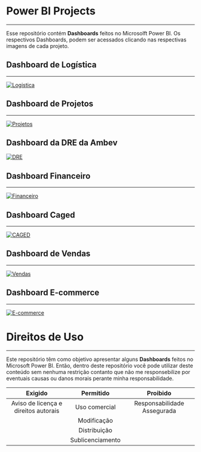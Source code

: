 # Power BI Projects
***
Esse repositório contém  **Dashboards** feitos no Microsolft Power BI. Os respectivos Dashboards, podem ser acessados clicando nas respectivas imagens de cada projeto.

## Dashboard de Logística
***
[![Logistica](https://i.imgur.com/yYHhq21.png)](https://github.com/alexdesousapereira/Dashboard-Logistica)

## Dashboard de Projetos
***
[![Projetos](https://i.imgur.com/RNH2BYa.png)](https://github.com/alexdesousapereira/Dashboard-de-Projetos)

## Dashboard da DRE da Ambev
[![DRE](https://i.imgur.com/kuAznTC.png)](https://github.com/alexdesousapereira/Dashboard-DRE-Ambev)

## Dashboard Financeiro
***
[![Financeiro](https://i.imgur.com/tO10ZcT.png)](https://app.powerbi.com/view?r=eyJrIjoiODQyYjUxZjgtODU3Ny00NTdmLWEwODctMzc0MDg5NDdiYTM0IiwidCI6IjJlMDg2ODMxLTlkNTAtNDA4Zi04MWMzLTM5Zjc0OTZmYzNmNiJ9)

## Dashboard Caged
***
[![CAGED](https://i.imgur.com/LapnDox.png)](https://app.powerbi.com/view?r=eyJrIjoiZGJhZmMyMzItY2RiMC00YmU1LWJjOWUtNjhmNGE4NDljODg3IiwidCI6IjJlMDg2ODMxLTlkNTAtNDA4Zi04MWMzLTM5Zjc0OTZmYzNmNiJ9&pageName=ReportSection)

## Dashboard de Vendas
***
[![Vendas](https://i.imgur.com/aRLDnUX.png)](https://app.powerbi.com/view?r=eyJrIjoiNGY2ODNmZmItYWQ4Ni00MmM5LWI3OTEtNTU4N2U4N2YwNDIyIiwidCI6IjJlMDg2ODMxLTlkNTAtNDA4Zi04MWMzLTM5Zjc0OTZmYzNmNiJ9)

## Dashboard E-commerce
***
 [![E-commerce](https://i.imgur.com/d7xgf0r.png)](https://app.powerbi.com/view?r=eyJrIjoiYThiZmVlNTAtYzU4Mi00YjM1LWFkNTMtZDg0OTI4M2U5NTE2IiwidCI6IjJlMDg2ODMxLTlkNTAtNDA4Zi04MWMzLTM5Zjc0OTZmYzNmNiJ9&pageName=ReportSection)

# Direitos de Uso
***
Este repositório têm como objetivo apresentar alguns **Dashboards** feitos no Microsoft Power BI. Então, dentro deste repositório você pode utilizar deste conteúdo sem nenhuma restrição contanto que não me responsebilize por eventuais causas ou danos morais perante minha responsabilidade.	

Exigido | Permitido | Proibido
:---: | :---: | :---:
Aviso de licença e direitos autorais | Uso comercial | Responsabilidade Assegurada
 || Modificação ||	
 || Distribuição ||	
 || Sublicenciamento || 	


